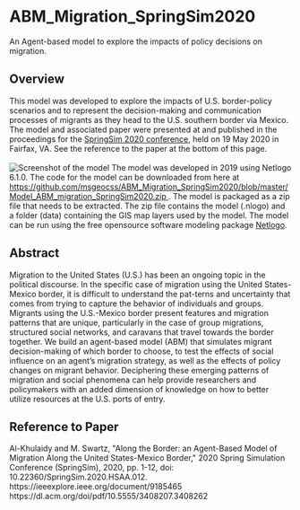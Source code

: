 # ABM_Migration_SpringSim2020
An Agent-based model to explore the impacts of policy decisions on migration.

<h2>Overview</h2>
This model was developed to explore the impacts of U.S. border-policy scenarios and to represent the decision-making and communication processes of migrants as they head to the U.S. southern border via Mexico. The model and associated paper were presented at and published in the proceedings for the <a href="https://scs.org/springsim/"> SpringSim 2020 conference</a>, held on 19 May 2020 in Fairfax, VA. See the reference to the paper at the bottom of this page.<br>
<br><img src="https://github.com/msgeocss/ABM_Migration_SpringSim2020/blob/master/ABM_migration_springsim2020_model_screenshot.png" alt="Screenshot of the model">
The model was developed in 2019 using Netlogo 6.1.0. The code for the model can be downloaded from here at <a href="https://github.com/msgeocss/ABM_Migration_SpringSim2020/blob/master/Model_ABM_migration_SpringSim2020.zip">https://github.com/msgeocss/ABM_Migration_SpringSim2020/blob/master/Model_ABM_migration_SpringSim2020.zip </a>. The model is packaged as a zip file that needs to be extracted. The zip file contains the model (.nlogo) and a folder (data) containing the GIS map layers used by the model. The model can be run using the free opensource software modeling package <a href="https://ccl.northwestern.edu/netlogo/">Netlogo</a>.
<br>

<h2>Abstract</h2>
Migration to the United States (U.S.) has been an ongoing topic in the political discourse. In the specific case of migration using the United States-Mexico border, it is difficult to understand the pat-terns and uncertainty that comes from trying to capture the behavior of individuals and groups. Migrants using the U.S.-Mexico border present features and migration patterns that are unique, particularly in the case of group migrations, structured social networks, and caravans that travel towards the border together. We build an agent-based model (ABM) that simulates migrant decision-making of which border to choose, to test the effects of social influence on an agent’s migration strategy, as well as the effects of policy changes on migrant behavior. Deciphering these emerging patterns of migration and social phenomena can help provide researchers and policymakers with an added dimension of knowledge on how to better utilize resources at the U.S. ports of entry.

<h2>Reference to Paper</h2>
Al-Khulaidy and M. Swartz, "Along the Border: an Agent-Based Model of Migration Along the United States-Mexico Border," 2020 Spring Simulation Conference (SpringSim), 2020, pp. 1-12, doi: 10.22360/SpringSim.2020.HSAA.012.
<br>https://ieeexplore.ieee.org/document/9185465
<br>https://dl.acm.org/doi/pdf/10.5555/3408207.3408262
